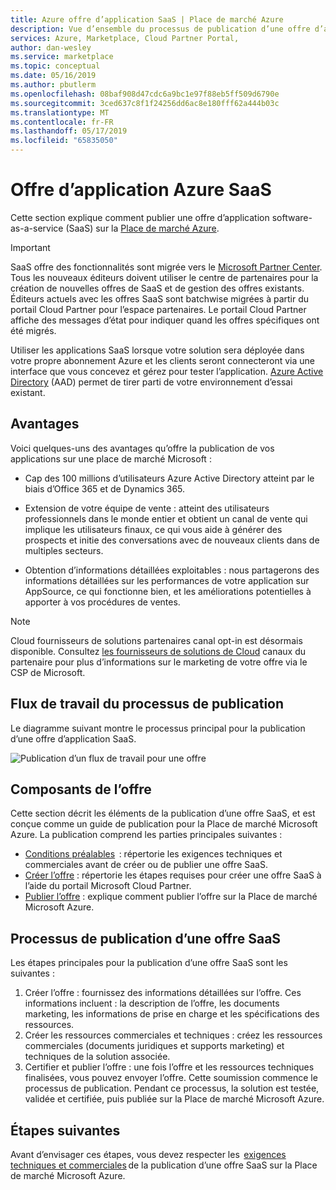 ```yaml
---
title: Azure offre d’application SaaS | Place de marché Azure
description: Vue d’ensemble du processus de publication d’une offre d’application Azure SaaS sur la Place de marché Microsoft Azure.
services: Azure, Marketplace, Cloud Partner Portal,
author: dan-wesley
ms.service: marketplace
ms.topic: conceptual
ms.date: 05/16/2019
ms.author: pbutlerm
ms.openlocfilehash: 08baf908d47cdc6a9bc1e97f88eb5ff509d6790e
ms.sourcegitcommit: 3ced637c8f1f24256dd6ac8e180fff62a444b03c
ms.translationtype: MT
ms.contentlocale: fr-FR
ms.lasthandoff: 05/17/2019
ms.locfileid: "65835050"
---
```

# <a name="azure-saas-application-offer"></a>Offre d’application Azure SaaS

Cette section explique comment publier une offre d’application software-as-a-service (SaaS) sur la <a href="https://azuremarketplace.microsoft.com">Place de marché Azure</a>.

> [!IMPORTANT] 
> SaaS offre des fonctionnalités sont migrée vers le [Microsoft Partner Center](https://partner.microsoft.com/dashboard/directory).  Tous les nouveaux éditeurs doivent utiliser le centre de partenaires pour la création de nouvelles offres de SaaS et de gestion des offres existants.  Éditeurs actuels avec les offres SaaS sont batchwise migrées à partir du portail Cloud Partner pour l’espace partenaires.  Le portail Cloud Partner affiche des messages d’état pour indiquer quand les offres spécifiques ont été migrés.


Utiliser les applications SaaS lorsque votre solution sera déployée dans votre propre abonnement Azure et les clients seront connecteront via une interface que vous concevez et gérez pour tester l’application. <a href="https://azure.microsoft.com/services/active-directory">Azure Active Directory</a> (AAD) permet de tirer parti de votre environnement d’essai existant.

## <a name="benefits"></a>Avantages

Voici quelques-uns des avantages qu’offre la publication de vos applications sur une place de marché Microsoft :

- Cap des 100 millions d’utilisateurs Azure Active Directory atteint par le biais d’Office 365 et de Dynamics 365.

- Extension de votre équipe de vente : atteint des utilisateurs professionnels dans le monde entier et obtient un canal de vente qui implique les utilisateurs finaux, ce qui vous aide à générer des prospects et initie des conversations avec de nouveaux clients dans de multiples secteurs.

- Obtention d’informations détaillées exploitables : nous partagerons des informations détaillées sur les performances de votre application sur AppSource, ce qui fonctionne bien, et les améliorations potentielles à apporter à vos procédures de ventes.
 
>[!Note]
>Cloud fournisseurs de solutions partenaires canal opt-in est désormais disponible.  Consultez [les fournisseurs de solutions de Cloud](../../cloud-solution-providers.md) canaux du partenaire pour plus d’informations sur le marketing de votre offre via le CSP de Microsoft.

## <a name="publishing-process-workflow"></a>Flux de travail du processus de publication 

Le diagramme suivant montre le processus principal pour la publication d’une offre d’application SaaS. 

![Publication d’un flux de travail pour une offre](./media/new-offer-process.png)

## <a name="offer-components"></a>Composants de l’offre
 
Cette section décrit les éléments de la publication d’une offre SaaS, et est conçue comme un guide de publication pour la Place de marché Microsoft Azure. La publication comprend les parties principales suivantes : 

- [Conditions préalables](./cpp-prerequisites.md)  : répertorie les exigences techniques et commerciales avant de créer ou de publier une offre SaaS. 
- [Créer l’offre](./cpp-create-offer.md) : répertorie les étapes requises pour créer une offre SaaS à l’aide du portail Microsoft Cloud Partner. 
- [Publier l’offre](./cpp-publish-offer.md) : explique comment publier l’offre sur la Place de marché Microsoft Azure. 

## <a name="saas-publishing-process"></a>Processus de publication d’une offre SaaS 

Les étapes principales pour la publication d’une offre SaaS sont les suivantes :
 
1. Créer l’offre : fournissez des informations détaillées sur l’offre. Ces informations incluent : la description de l’offre, les documents marketing, les informations de prise en charge et les spécifications des ressources. 
2. Créer les ressources commerciales et techniques : créez les ressources commerciales (documents juridiques et supports marketing) et techniques de la solution associée. 
3. Certifier et publier l’offre : une fois l’offre et les ressources techniques finalisées, vous pouvez envoyer l’offre. Cette soumission commence le processus de publication. Pendant ce processus, la solution est testée, validée et certifiée, puis publiée sur la Place de marché Microsoft Azure.

## <a name="next-steps"></a>Étapes suivantes

Avant d’envisager ces étapes, vous devez respecter les  [exigences techniques et commerciales](./cpp-prerequisites.md) de la publication d’une offre SaaS sur la Place de marché Microsoft Azure. 
 
